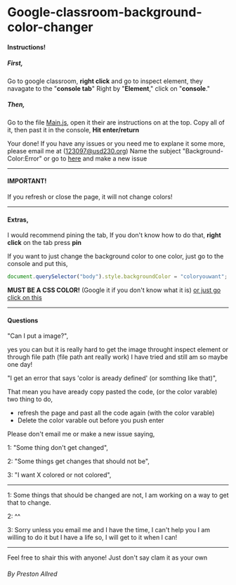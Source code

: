 # Google-classroom-background-color-changer
#### Instructions!

##### First,
Go to google classroom,
**right click** and go to inspect element,
they navagate to the "**console tab**" Right by "**Element**," click on "**console**."

##### Then,
Go to the file [Main.js](main.js), open it their are instructions on at the top.
Copy all of it,
then past it in the console,
**Hit enter/return**

Your done!
If you have any issues or you need me to explane it some more, please email me at (123097@usd230.org) Name the subject "Background-Color:Error" or go to [here](https://github.com/pred12/Google-classroom-background-color-changer/issues) and make a new issue

--------------------------------------------------

#### IMPORTANT!
If you refresh or close the page, it will not change colors!

----------------------------------------------------

#### Extras,
I would recommend pining the tab,
If you don't know how to do that, **right click** on the tab press **pin**

If you want to just change the background color to one color, just go to the console and put this, 
```javascript
document.querySelector("body").style.backgroundColor = "coloryouwant"; 
```
**MUST BE A CSS COLOR!** (Google it if you don't know what it is)
[or just go click on this](http://www.colors.commutercreative.com/grid/)


---------------------------------------------------

#### Questions

"Can I put a image?",

yes you can but it is really hard to get the image throught inspect element or through file path (file path ant really work)
I have tried and still am so maybe one day!



"I get an error that says 'color is aready defined' (or somthing like that)",

That mean you have aready copy pasted the code, (or the color varable) two thing to do,
  * refresh the page and past all the code again (with the color varable)
  * Delete the color varable out before you push enter 
  
Please don't email me or make a new issue saying,


1: "Some thing don't get changed", 


2: "Some things get changes that should not be",


3: "I want X colored or not colored",

------------------------------------------------------------------------------------------

1: Some things that should be changed are not, I am working on a way to get that to change.


2: ^^


3: Sorry unless you email me and I have the time, I can't help you I am willing to do it but I have a life so, I will get to it when I can!


-----------------------------------------------------------------------------

Feel free to shair this with anyone!
Just don't say clam it as your own

###### By Preston Allred
